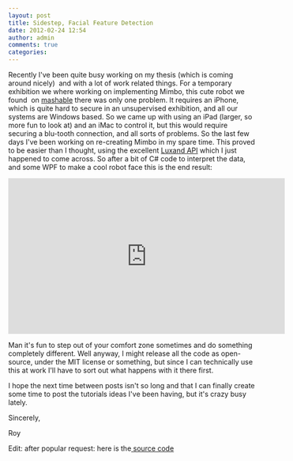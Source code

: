```yaml
---
layout: post
title: Sidestep, Facial Feature Detection
date: 2012-02-24 12:54
author: admin
comments: true
categories:
---
```

Recently I've been quite busy working on my thesis (which is coming around nicely)  and with a lot of work related things. For a temporary exhibition we where working on implementing Mimbo, this cute robot we found  on <a title="Mimbo" href="http://mashable.com/2012/01/04/mimbo-robot/" target="_blank">mashable</a> there was only one problem. It requires an iPhone, which is quite hard to secure in an unsupervised exhibition, and all our systems are Windows based. So we came up with using an iPad (larger, so more fun to look at) and an iMac to control it, but this would require securing a blu-tooth connection, and all sorts of problems. So the last few days I've been working on re-creating Mimbo in my spare time. This proved to be easier than I thought, using the excellent <a title="Luxand API" href="http://luxand.com/" target="_blank">Luxand API</a> which I just happened to come across. So after a bit of C# code to interpret the data, and some WPF to make a cool robot face this is the end result:

<iframe width="560" height="315" src="https://www.youtube.com/embed/5OydaEaMrPY" frameborder="0" allowfullscreen></iframe>

Man it's fun to step out of your comfort zone sometimes and do something completely different. Well anyway, I might release all the code as open-source, under the MIT license or something, but since I can technically use this at work I'll have to sort out what happens with it there first.

I hope the next time between posts isn't so long and that I can finally create some time to post the tutorials ideas I've been having, but it's crazy busy lately.

Sincerely,

Roy

Edit: after popular request: here is the<a title="Source code" href="http://roy-t.nl/files/MimboWPF.zip" target="_blank"> source code</a>
